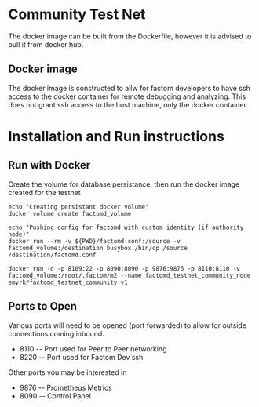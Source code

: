 # Community Test Net

The docker image can be built from the Dockerfile, however it is advised to pull it from docker hub.

## Docker image

The docker image is constructed to allw for factom developers to have ssh access to the docker container for remote debugging and analyzing. This does not grant ssh access to the host machine, only the docker container.

# Installation and Run instructions

## Run with Docker

Create the volume for database persistance, then run the docker image created for the testnet

```
echo "Creating persistant docker volume"
docker volume create factomd_volume

echo "Pushing config for factomd with custom identity (if authority node)"
docker run --rm -v ${PWD}/factomd.conf:/source -v factomd_volume:/destination busybox /bin/cp /source /destination/factomd.conf

docker run -d -p 8109:22 -p 8090:8090 -p 9876:9876 -p 8110:8110 -v factomd_volume:/root/.factom/m2 --name factomd_testnet_community_node emyrk/factomd_testnet_community:v1
```

## Ports to Open

Various ports will need to be opened (port forwarded) to allow for outside connections coming inbound.

* 8110 -- Port used for Peer to Peer networking
* 8220 -- Port used for Factom Dev ssh

Other ports you may be interested in

* 9876 -- Prometheus Metrics
* 8090 -- Control Panel